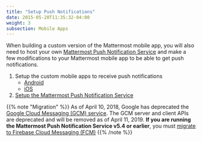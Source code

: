 ```yaml
---
title: "Setup Push Notifications"
date: 2015-05-20T11:35:32-04:00
weight: 3
subsection: Mobile Apps
---
```


When building a custom version of the Mattermost mobile app, you will also need to host your own [Mattermost Push Notification Service](https://github.com/mattermost/mattermost-push-proxy/releases) and make a few modifications to your Mattermost mobile app to be able to get push notifications.

1. Setup the custom mobile apps to receive push notifications
    - [Android](/contribute/mobile/push-notifications/android)
    - [iOS](/contribute/mobile/push-notifications/ios)
2. [Setup the Mattermost Push Notification Service](/contribute/mobile/push-notifications/service)

{{% note "Migration" %}}
As of April 10, 2018, Google has deprecated the [Google Cloud Messaging (GCM) service](https://developers.google.com/cloud-messaging/gcm). The GCM server and client APIs are deprecated and will be removed as of April 11, 2019. **If you are running the Mattermost Push Notification Service v5.4 or earlier**, you must [migrate to Firebase Cloud Messaging (FCM)](/contribute/mobile/push-notifications/migrate-gcm-fcm)
{{% /note %}}
